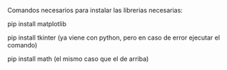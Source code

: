 

Comandos necesarios para instalar las librerias necesarias:



pip install matplotlib






pip install tkinter (ya viene con python, pero en caso de error ejecutar el comando)




pip install math (el mismo caso que el de arriba)
